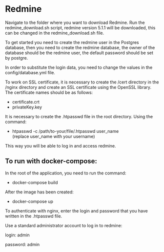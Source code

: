 # Redmine

Navigate to the folder where you want to download Redmine. 
Run the redmine_download.sh script, redmine version 5.1.1 will be downloaded, this can be changed in the redmine_download.sh file.


To get started you need to create the redmine user in the Postgres database, then you need to create the redmine database, the owner of the database should be the redmine user, the default password should be set by postgre. 

In order to substitute the login data, you need to change the values in the config/database.yml file.


To work on SSL certificate, it is necessary to create the /cert directory in the /nginx directory and create an SSL certificate using the OpenSSL library. 
The certificate names should be as follows:
 - certificate.crt
 - privateKey.key


It is necessary to create the .htpasswd file in the root directory. 
Using the command:  
 - htpasswd -c /path/to-your/file/.htpasswd user_name  
(replace user_name with your username)

This way you will be able to log in and access redmine.

## To run with docker-compose:
In the root of the application, you need to run the command: 
 - docker-compose build

After the image has been created: 
 - docker-compose up


To authenticate with nginx, enter the login and password that you have written in the .htpasswd file.

Use a standard administrator account to log in to redmine:

login: admin

password: admin





